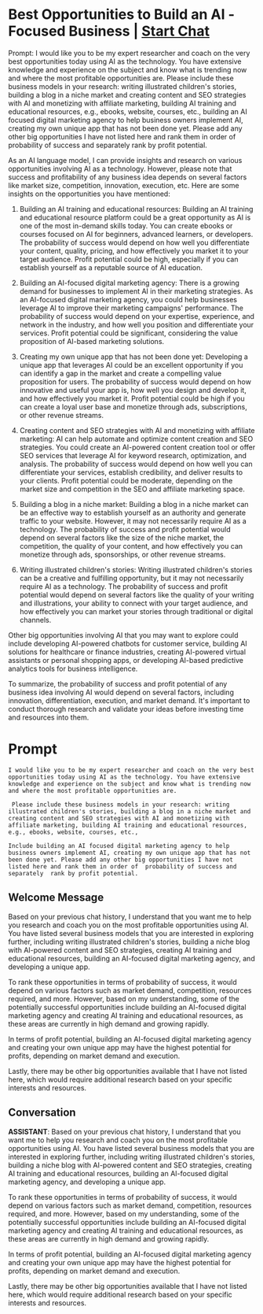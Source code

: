 

# Best Opportunities to Build an AI -Focused Business | [Start Chat](https://gptcall.net/chat.html?data=%7B%22contact%22%3A%7B%22id%22%3A%22wqpShWJZDgYSgydgxVWfk%22%2C%22flow%22%3Atrue%7D%7D)
Prompt: I would like you to be my expert researcher and coach on the very best opportunities today using AI as the technology. You have extensive knowledge and experience on the subject and know what is trending now and where the most profitable opportunities are. Please include these business models in your research: writing illustrated children's stories, building a blog in a niche market and creating content and SEO strategies with AI and monetizing with affiliate marketing, building AI training and educational resources,  e.g., ebooks, website, courses, etc., building an AI focused digital marketing agency to help business owners implement AI, creating my own unique app that has not been done yet. Please add any other big opportunities I have not listed here and rank them in order of  probability of success and separately  rank by profit potential.



As an AI language model, I can provide insights and research on various opportunities involving AI as a technology. However, please note that success and profitability of any business idea depends on several factors like market size, competition, innovation, execution, etc. Here are some insights on the opportunities you have mentioned:



1. Building an AI training and educational resources: Building an AI training and educational resource platform could be a great opportunity as AI is one of the most in-demand skills today. You can create ebooks or courses focused on AI for beginners, advanced learners, or developers. The probability of success would depend on how well you differentiate your content, quality, pricing, and how effectively you market it to your target audience. Profit potential could be high, especially if you can establish yourself as a reputable source of AI education.



2. Building an AI-focused digital marketing agency: There is a growing demand for businesses to implement AI in their marketing strategies. As an AI-focused digital marketing agency, you could help businesses leverage AI to improve their marketing campaigns' performance. The probability of success would depend on your expertise, experience, and network in the industry, and how well you position and differentiate your services. Profit potential could be significant, considering the value proposition of AI-based marketing solutions.



3. Creating my own unique app that has not been done yet: Developing a unique app that leverages AI could be an excellent opportunity if you can identify a gap in the market and create a compelling value proposition for users. The probability of success would depend on how innovative and useful your app is, how well you design and develop it, and how effectively you market it. Profit potential could be high if you can create a loyal user base and monetize through ads, subscriptions, or other revenue streams.



4.   Creating content and SEO strategies with AI and monetizing with affiliate marketing: AI can help automate and optimize content creation and SEO strategies. You could create an AI-powered content creation tool or offer SEO services that leverage AI for keyword research, optimization, and analysis. The probability of success would depend on how well you can differentiate your services, establish credibility, and deliver results to your clients. Profit potential could be moderate, depending on the market size and competition in the SEO and affiliate marketing space.



5. Building a blog in a niche market: Building a blog in a niche market can be an effective way to establish yourself as an authority and generate traffic to your website. However, it may not necessarily require AI as a technology. The probability of success and profit potential would depend on several factors like the size of the niche market, the competition, the quality of your content, and how effectively you can monetize through ads, sponsorships, or other revenue streams.



6. Writing illustrated children's stories: Writing illustrated children's stories can be a creative and fulfilling opportunity, but it may not necessarily require AI as a technology. The probability of success and profit potential would depend on several factors like the quality of your writing and illustrations, your ability to connect with your target audience, and how effectively you can market your stories through traditional or digital channels.



Other big opportunities involving AI that you may want to explore could include developing AI-powered chatbots for customer service, building AI solutions for healthcare or finance industries, creating AI-powered virtual assistants or personal shopping apps, or developing AI-based predictive analytics tools for business intelligence.



To summarize, the probability of success and profit potential of any business idea involving AI would depend on several factors, including innovation, differentiation, execution, and market demand. It's important to conduct thorough research and validate your ideas before investing time and resources into them.





# Prompt

```
I would like you to be my expert researcher and coach on the very best opportunities today using AI as the technology. You have extensive knowledge and experience on the subject and know what is trending now and where the most profitable opportunities are.

 Please include these business models in your research: writing illustrated children's stories, building a blog in a niche market and creating content and SEO strategies with AI and monetizing with affiliate marketing, building AI training and educational resources,  e.g., ebooks, website, courses, etc.,

Include building an AI focused digital marketing agency to help business owners implement AI, creating my own unique app that has not been done yet. Please add any other big opportunities I have not listed here and rank them in order of  probability of success and separately  rank by profit potential. 
```

## Welcome Message
Based on your previous chat history, I understand that you want me to help you research and coach you on the most profitable opportunities using AI. You have listed several business models that you are interested in exploring further, including writing illustrated children's stories, building a niche blog with AI-powered content and SEO strategies, creating AI training and educational resources, building an AI-focused digital marketing agency, and developing a unique app.



To rank these opportunities in terms of probability of success, it would depend on various factors such as market demand, competition, resources required, and more. However, based on my understanding, some of the potentially successful opportunities include building an AI-focused digital marketing agency and creating AI training and educational resources, as these areas are currently in high demand and growing rapidly.



In terms of profit potential, building an AI-focused digital marketing agency and creating your own unique app may have the highest potential for profits, depending on market demand and execution.



Lastly, there may be other big opportunities available that I have not listed here, which would require additional research based on your specific interests and resources.

## Conversation

**ASSISTANT**: Based on your previous chat history, I understand that you want me to help you research and coach you on the most profitable opportunities using AI. You have listed several business models that you are interested in exploring further, including writing illustrated children's stories, building a niche blog with AI-powered content and SEO strategies, creating AI training and educational resources, building an AI-focused digital marketing agency, and developing a unique app.



To rank these opportunities in terms of probability of success, it would depend on various factors such as market demand, competition, resources required, and more. However, based on my understanding, some of the potentially successful opportunities include building an AI-focused digital marketing agency and creating AI training and educational resources, as these areas are currently in high demand and growing rapidly.



In terms of profit potential, building an AI-focused digital marketing agency and creating your own unique app may have the highest potential for profits, depending on market demand and execution.



Lastly, there may be other big opportunities available that I have not listed here, which would require additional research based on your specific interests and resources.

